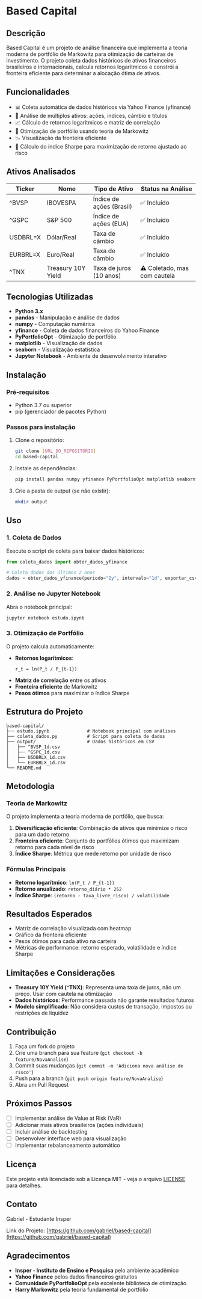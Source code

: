 # Based Capital

## Descrição

Based Capital é um projeto de análise financeira que implementa a teoria moderna de portfólio de Markowitz para otimização de carteiras de investimento. O projeto coleta dados históricos de ativos financeiros brasileiros e internacionais, calcula retornos logarítmicos e constrói a fronteira eficiente para determinar a alocação ótima de ativos.

## Funcionalidades

- 📊 Coleta automática de dados históricos via Yahoo Finance (yfinance)
- 💱 Análise de múltiplos ativos: ações, índices, câmbio e títulos
- 📈 Cálculo de retornos logarítmicos e matriz de correlação
- 🎯 Otimização de portfólio usando teoria de Markowitz
- 📉 Visualização da fronteira eficiente
- 🔢 Cálculo do índice Sharpe para maximização de retorno ajustado ao risco

## Ativos Analisados

| Ticker      | Nome              | Tipo de Ativo              | Status na Análise        |
|-------------|-------------------|-----------------------------|--------------------------|
| ^BVSP       | IBOVESPA          | Índice de ações (Brasil)    | ✅ Incluído              |
| ^GSPC       | S&P 500           | Índice de ações (EUA)       | ✅ Incluído              |
| USDBRL=X    | Dólar/Real        | Taxa de câmbio              | ✅ Incluído              |
| EURBRL=X    | Euro/Real         | Taxa de câmbio              | ✅ Incluído              |
| ^TNX        | Treasury 10Y Yield| Taxa de juros (10 anos)     | ⚠️ Coletado, mas com cautela |

## Tecnologias Utilizadas

- **Python 3.x**
- **pandas** - Manipulação e análise de dados
- **numpy** - Computação numérica
- **yfinance** - Coleta de dados financeiros do Yahoo Finance
- **PyPortfolioOpt** - Otimização de portfólio
- **matplotlib** - Visualização de dados
- **seaborn** - Visualização estatística
- **Jupyter Notebook** - Ambiente de desenvolvimento interativo

## Instalação

### Pré-requisitos

- Python 3.7 ou superior
- pip (gerenciador de pacotes Python)

### Passos para instalação

1. Clone o repositório:
   ```bash
   git clone [URL_DO_REPOSITORIO]
   cd based-capital
   ```

2. Instale as dependências:
   ```bash
   pip install pandas numpy yfinance PyPortfolioOpt matplotlib seaborn jupyter
   ```

3. Crie a pasta de output (se não existir):
   ```bash
   mkdir output
   ```

## Uso

### 1. Coleta de Dados

Execute o script de coleta para baixar dados históricos:

```python
from coleta_dados import obter_dados_yfinance

# Coleta dados dos últimos 2 anos
dados = obter_dados_yfinance(periodo="2y", intervalo="1d", exportar_csv=True)
```

### 2. Análise no Jupyter Notebook

Abra o notebook principal:

```bash
jupyter notebook estudo.ipynb
```

### 3. Otimização de Portfólio

O projeto calcula automaticamente:

- **Retornos logarítmicos**: 
  ```
  r_t = ln(P_t / P_{t-1})
  ```
- **Matriz de correlação** entre os ativos
- **Fronteira eficiente** de Markowitz
- **Pesos ótimos** para maximizar o índice Sharpe

## Estrutura do Projeto

```
based-capital/
├── estudo.ipynb              # Notebook principal com análises
├── coleta_dados.py           # Script para coleta de dados
├── output/                   # Dados históricos em CSV
│   ├── ^BVSP_1d.csv
│   ├── ^GSPC_1d.csv
│   ├── USDBRLX_1d.csv
│   └── EURBRLX_1d.csv
└── README.md
```

## Metodologia

### Teoria de Markowitz

O projeto implementa a teoria moderna de portfólio, que busca:

1. **Diversificação eficiente**: Combinação de ativos que minimize o risco para um dado retorno
2. **Fronteira eficiente**: Conjunto de portfólios ótimos que maximizam retorno para cada nível de risco
3. **Índice Sharpe**: Métrica que mede retorno por unidade de risco

### Fórmulas Principais

- **Retorno logarítmico**: `ln(P_t / P_{t-1})`
- **Retorno anualizado**: `retorno_diário * 252`
- **Índice Sharpe**: `(retorno - taxa_livre_risco) / volatilidade`

## Resultados Esperados

- Matriz de correlação visualizada com heatmap
- Gráfico da fronteira eficiente
- Pesos ótimos para cada ativo na carteira
- Métricas de performance: retorno esperado, volatilidade e índice Sharpe

## Limitações e Considerações

- **Treasury 10Y Yield (^TNX)**: Representa uma taxa de juros, não um preço. Usar com cautela na otimização
- **Dados históricos**: Performance passada não garante resultados futuros
- **Modelo simplificado**: Não considera custos de transação, impostos ou restrições de liquidez

## Contribuição

1. Faça um fork do projeto
2. Crie uma branch para sua feature (`git checkout -b feature/NovaAnalise`)
3. Commit suas mudanças (`git commit -m 'Adiciona nova análise de risco'`)
4. Push para a branch (`git push origin feature/NovaAnalise`)
5. Abra um Pull Request

## Próximos Passos

- [ ] Implementar análise de Value at Risk (VaR)
- [ ] Adicionar mais ativos brasileiros (ações individuais)
- [ ] Incluir análise de backtesting
- [ ] Desenvolver interface web para visualização
- [ ] Implementar rebalanceamento automático

## Licença

Este projeto está licenciado sob a Licença MIT - veja o arquivo [LICENSE](LICENSE) para detalhes.

## Contato

Gabriel - Estudante Insper

Link do Projeto: [https://github.com/gabriel/based-capital](https://github.com/gabriel/based-capital)

## Agradecimentos

- **Insper - Instituto de Ensino e Pesquisa** pelo ambiente acadêmico
- **Yahoo Finance** pelos dados financeiros gratuitos
- **Comunidade PyPortfolioOpt** pela excelente biblioteca de otimização
- **Harry Markowitz** pela teoria fundamental de portfólio
